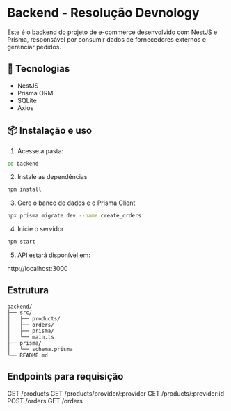 # Backend - Resolução Devnology

Este é o backend do projeto de e-commerce desenvolvido com NestJS e Prisma, responsável por consumir dados de fornecedores externos e gerenciar pedidos.

## 🚀 Tecnologias

- NestJS
- Prisma ORM
- SQLite
- Axios

## 📦 Instalação e uso

1. Acesse a pasta:

```bash
cd backend
```

2. Instale as dependências

```bash
npm install
```

3. Gere o banco de dados e o Prisma Client

```bash
npx prisma migrate dev --name create_orders
```

4. Inicie o servidor

```bash
npm start
```

5. API estará disponível em:

http://localhost:3000

## Estrutura
```
backend/
├── src/
│   ├── products/
│   ├── orders/
│   ├── prisma/
│   └── main.ts
├── prisma/
│   └── schema.prisma
└── README.md
```
## Endpoints para requisição

GET /products
GET /products/provider/:provider
GET /products/:provider:id
POST /orders
GET /orders
